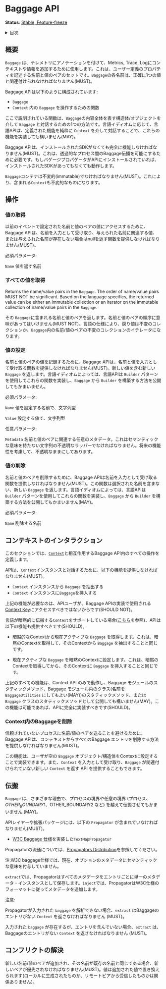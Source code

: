 <!--
# Baggage API
-->

# Baggage API

<!--
**Status**: [Stable, Feature-freeze](../document-status.md)
-->

**Status**: [Stable, Feature-freeze](../document-status.md)

<details>
<summary>
目次
</summary>


<!--
- [Overview](#overview)
- [Operations](#operations)
  - [Get Value](#get-value)
  - [Get All Values](#get-all-values)
  - [Set Value](#set-value)
  - [Remove Value](#remove-value)
- [Context Interaction](#context-interaction)
  - [Clear Baggage in the Context](#clear-baggage-in-the-context)
- [Propagation](#propagation)
- [Conflict Resolution](#conflict-resolution)
-->

- [概要](#概要)
- [操作](#操作)
  - [値の取得](#値の取得)
  - [すべての値の取得](#すべての値の取得)
  - [値の設定](#値の設定)
  - [値の削除](#値の削除)
- [コンテキストのインタラクション](#コンテキストのインタラクション)
  - [Context内のBaggageを削除](#Context内のBaggageを削除)
- [伝搬](#伝搬)
- [コンフリクトの解決](#コンフリクトの解決)

</details>

<!--
## Overview
-->

## 概要

<!--
`Baggage` is used to annotate telemetry, adding context and information to
metrics, traces, and logs. It is a set of name/value pairs describing
user-defined properties. Each name in `Baggage` MUST be associated with
exactly one value.
-->

`Baggage` は、テレメトリにアノテーションを付けて、Metrics, Trace, Logにコンテキストや情報を追加するために使用します。これは、ユーザー定義のプロパティを記述する名前と値のペアのセットです。`Baggage`の各名前は、正確に1つの値と関連付けられなければなりません(MUST)。

<!--
The Baggage API consists of:
-->

Baggage APIは以下のように構成されています:

<!--
- the `Baggage`
- functions to interact with the `Baggage` in a `Context`
-->

- `Baggage`
- `Context` 内の `Baggage` を操作するための関数

<!--
The functions described here are one way to approach interacting with the
`Baggage` via having struct/object that represents the entire Baggage content.
Depending on language idioms, a language API MAY implement these functions by
providing the defined functionality interacting purely via the `Context`.
-->

ここで説明されている関数は、`Baggage`の内容全体を表す構造体/オブジェクトを介して `Baggage` と対話するための1つの方法です。言語イディオムに応じて、言語APIは、定義された機能を純粋に `Context` を介して対話することで、これらの機能を実装しても構いません(MAY)。

<!--
The Baggage API MUST be fully functional in the absence of an installed SDK.
This is required in order to enable transparent cross-process Baggage
propagation. If a Baggage propagator is installed into the API, it will work
with or without an installed SDK.
-->

Baggage APIは、インストールされたSDKがなくても完全に機能しなければなりません(MUST)。これは、透過的なプロセス間のBaggage伝播を可能にするために必要です。もしバゲージプロパゲータがAPIにインストールされていれば、インストールされたSDKがあってもなくても動作します。

<!--
The `Baggage` container MUST be immutable, so that the containing `Context`
also remains immutable.
-->

`Baggage`コンテナは不変的(immutable)でなければなりません(MUST)。これにより、含まれる`Context`も不変的なものになります。

<!--
## Operations
-->

## 操作

<!--
### Get Value
-->

### 値の取得

<!--
To access the value for a name/value pair set by a prior event, the Baggage API
MUST provide a function that takes the name as input, and returns a value
associated with the given name, or null if the given name is not present.
-->

以前のイベントで設定された名前と値のペアの値にアクセスするために、Baggage APIは、名前を入力として受け取り、与えられた名前に関連する値、または与えられた名前が存在しない場合はnullを返す関数を提供しなければなりません(MUST)。


<!--
REQUIRED parameters:
-->

必須パラメータ:

<!--
`Name` the name to return the value for.
-->

`Name` 値を返す名前

<!--
### Get All Values
-->

### すべての値を取得

<!--
Returns the name/value pairs in the `Baggage`. The order of name/value pairs
MUST NOT be significant. Based on the language specifics, the returned
value can be either an immutable collection or an iterator on the immutable
collection of name/value pairs in the `Baggage`.
-->

Returns the name/value pairs in the `Baggage`. The order of name/value pairs MUST NOT be significant. Based on the language specifics, the returned value can be either an immutable collection or an iterator on the immutable collection of name/value pairs in the `Baggage`.

その `Baggage`に含まれる名前と値のペアを返します。名前と値のペアの順序に意味があってはいけません(MUST NOT)。言語の仕様により、戻り値は不変のコレクションか、`Baggage`内の名前/値のペアの不変のコレクションのイテレータになります。

<!--
### Set Value
-->

### 値の設定

<!--
To record the value for a name/value pair, the Baggage API MUST provide a
function which takes a name, and a value as input. Returns a new `Baggage`
that contains the new value. Depending on language idioms, a language API MAY
implement these functions by using a `Builder` pattern and exposing a way to
construct a `Builder` from a `Baggage`.
-->

名前と値のペアの値を記録するために、Baggage APIは、名前と値を入力として受け取る関数を提供しなければなりません(MUST)。新しい値を含む新しい `Baggage` を返します。言語イディオムによっては、言語APIは `Builder` パターンを使用してこれらの関数を実装し、`Baggage` から `Builder` を構築する方法を公開してもかまいません。

<!--
REQUIRED parameters:
-->

必須パラメータ:

<!--
`Name` The name for which to set the value, of type string.
-->

`Name` 値を設定する名前で、文字列型

<!--
`Value` The value to set, of type string.
-->

`Value` 設定する値で、文字列型

<!--
OPTIONAL parameters:
-->

任意パラメータ:

<!--
`Metadata` Optional metadata associated with the name-value pair. This should be
an opaque wrapper for a string with no semantic meaning. Left opaque to allow
for future functionality.
-->

`Metadata` 名前と値のペアに関連する任意のメタデータ。これはセマンティックな意味を持たない文字列の不透明なラッパーでなければなりません。将来の機能性を考慮して、不透明なままにしてあります。
<!--
### Remove Value
-->

### 値の削除

<!--
To delete a name/value pair, the Baggage API MUST provide a function which
takes a name as input. Returns a new `Baggage` which no longer contains the
selected name. Depending on language idioms, a language API MAY
implement these functions by using a `Builder` pattern and exposing a way to
construct a `Builder` from a `Baggage`.
-->

名前と値のペアを削除するために、Baggage APIは名前を入力として受け取る関数を提供しなければなりません(MUST)。この関数は選択された名前を含まない、新しい `Baggage` を返します。言語イディオムによっては、言語APIは `Builder` パターンを使用してこれらの関数を実装し、`Baggage` から `Builder` を構築する方法を公開してもかまいません(MAY)。

<!--
REQUIRED parameters:
-->

必須パラメータ:

<!--
`Name` the name to remove.
-->

`Name` 削除する名前

<!--
## Context Interaction
-->

## コンテキストのインタラクション

<!--
This section defines all operations within the Baggage API that interact with
the [`Context`](../context/context.md).
-->

このセクションでは、[`Context`](../context/context.md)と相互作用するBaggage API内のすべての操作を定義します。

<!--
The API MUST provide the following functionality to interact with a `Context`
instance:
-->

APIは、`Context`インスタンスと対話するために、以下の機能を提供しなければなりません(MUST)。

<!--
- Extract the `Baggage` from a `Context` instance
- Insert the `Baggage` to a `Context` instance
-->

- `Context` インスタンスから `Baggage` を抽出する
- `Context` インスタンスに`Baggage`を挿入する


<!--
The functionality listed above is necessary because API users SHOULD NOT have
access to the [Context Key](../context/context.md#create-a-key) used by the
Baggage API implementation.
-->

上記の機能が必要なのは、APIユーザが、Baggage APIの実装で使用される[Context Key](../context/context.md#create-a-key)にアクセスすべきではないからです(SHOULD NOT)。

<!--
If the language has support for implicitly propagated `Context` (see
[here](../context/context.md#optional-global-operations)), the API SHOULD also
provide the following functionality:
-->

言語が暗黙的に伝搬する`Context`をサポートしている場合([こちら](../context/context.md#optional-global-operations)を参照)、APIは以下の機能も提供すべきです(SHOULD)。

<!--
- Get the currently active `Baggage` from the implicit context. This is
equivalent to getting the implicit context, then extracting the `Baggage` from
the context.
- Set the currently active `Baggage` to the implicit context. This is equivalent
to getting the implicit context, then inserting the `Baggage` to the context.
-->

- 暗黙的なContextから現在アクティブな `Baggage` を取得します。これは、暗黙のContextを取得して、そのContextから `Baggage` を抽出することと同じです。

- 現在アクティブな `Baggage` を暗黙のContextに設定します。これは、暗黙のContextを取得してから、そのContextに `Baggage` を挿入することと同じです。

<!--
All the above functionalities operate solely on the context API, and they MAY be
exposed as static methods on the baggage module, as static methods on a class
inside the baggage module (it MAY be named `BaggageUtilities`), or on the
`Baggage` class. This functionality SHOULD be fully implemented in the API when
possible.
-->

上記のすべての機能は、Context API のみで動作し、Baggage モジュールのスタティックメソッド、Baggage モジュール内のクラス(名前を `BaggageUtilities` にしてもよい(MAY))のスタティックメソッド、または `Baggage` クラスのスタティックメソッドとして公開しても構いません(MAY)。この機能は可能であれば、APIに完全に実装すべきです(SHOULD)。

<!--
### Clear Baggage in the Context
-->

### Context内のBaggageを削除

<!--
To avoid sending any name/value pairs to an untrusted process, the Baggage API
MUST provide a way to remove all baggage entries from a context.
-->

信頼されていないプロセスに名前/値のペアを送ることを避けるために、Baggage APIは、コンテキストからすべてのBaggage エントリを削除する方法を提供しなければなりません(MUST)。

<!--
This functionality can be implemented by having the user set an empty `Baggage`
object/struct into the context, or by providing an API that takes a `Context` as
input, and returns a new `Context` with no `Baggage` associated.
-->

この機能は、ユーザが空の `Baggage` オブジェクト/構造体をContextに設定することで実装できます。また、`Context` を入力として受け取り、`Baggage` が関連付けられていない新しい `Context` を返す API を提供することもできます。

<!--
## Propagation
-->

## 伝搬

<!--
`Baggage` MAY be propagated across process boundaries or across any arbitrary
boundaries (process, $OTHER_BOUNDARY1, $OTHER_BOUNDARY2, etc) for various
reasons.
-->

`Baggage` は、さまざまな理由で、プロセスの境界や任意の境界 (プロセス、$OTHER_BOUNDARY1、$OTHER_BOUNDARY2 など) を越えて伝搬させてもかまいません (MAY)。

<!--
The API layer or an extension package MUST include the following `Propagator`s:
-->

APIレイヤーや拡張パッケージには、以下の `Propagator` が含まれていなければなりません(MUST)。

<!--
* A `TextMapPropagator` implementing the [W3C Baggage Specification](https://w3c.github.io/baggage).
-->

* [W3C Baggage 仕様](https://w3c.github.io/baggage)を実装した`TextMapPropagator`

<!--
See [Propagators Distribution](../context/api-propagators.md#propagators-distribution)
for how propagators are to be distributed.
-->

Propagatorの流通については、[Propagators Distribution](../context/api-propagators.md#propagators-distribution)を参照してください。

<!--
Note: The W3C baggage specification does not currently assign semantic meaning
to the optional metadata.
-->

注:W3C baggage仕様では、現在、オプションのメタデータにセマンティックな意味を付与していません。

<!--
On `extract`, the propagator should store all metadata as a single metadata instance per entry.
On `inject`, the propagator should append the metadata per the W3C specification format.
-->

`extract`では、Propagatorはすべてのメタデータをエントリごとに単一のメタデータ・インスタンスとして保存します。`inject`では、PropagatorはW3C仕様のフォーマットに従ってメタデータを追加します。

<!--
Notes:
-->

注意:

<!--
If the propagator is unable to parse the incoming `baggage`, `extract` MUST return
a `Context` with no baggage entries in it.
-->

Propagatorが入力された `baggage` を解析できない場合、`extract` はBaggageのエントリがない `Context` を返さなければなりません (MUST)。

<!--
If the incoming `baggage` is present, but contains no entries, `extract` MUST
return a `Context` with no baggage entries in it.
-->

入力された `baggage` が存在するが、エントリを含んでいない場合、`extract` は、Baggageのエントリがない `Context` を返さなければなりません (MUST)。

<!--
## Conflict Resolution
-->

## コンフリクトの解決

<!--
If a new name/value pair is added and its name is the same as an existing name,
than the new pair MUST take precedence. The value is replaced with the added
value (regardless if it is locally generated or received from a remote peer).
-->

新しい名前/値のペアが追加され、その名前が既存の名前と同じである場合、新しいペアが優先されなければなりません(MUST)。値は追加された値で置き換えられます(ローカルに生成されたものか、リモートピアから受信したものかは関係ありません)。
